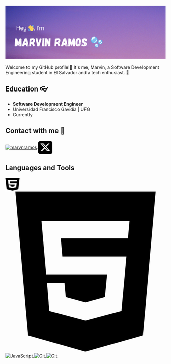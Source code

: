 ![cheese!](img/Header-Image.png)

Welcome to my GitHub profile!🍂
It's me, Marvin, a Software Development Engineering student in El Salvador and a tech enthusiast. 👀
## Education 👓
- **Software Development Engineer**
- Universidad Francisco Gavidia | UFG
- Currently
## Contact with me 🤝
<p>
<a href="https://www.linkedin.com/in/marvn-ramos/" target="blank">
    <img align="center" src="https://img.icons8.com/color/48/000000/linkedin.png" alt="marvnramos"/>
</a>
<a href="https://twitter.com/MarvnRamos" target="blank">
    <img align="center" src="img/square-x-twitter.svg" alt="marvnramos" height="45px" width="45px" />
</a>
</p>

## Languages and Tools
<p>
    <a href="" target="blank">
        <img align="center" src="img/html5.svg" alt="html5" height="45px" width="45px" />
        <svg role="img" viewBox="0 0 24 24" xmlns="http://www.w3.org/2000/svg"><title>HTML5</title><path d="M1.5 0h21l-1.91 21.563L11.977 24l-8.564-2.438L1.5 0zm7.031 9.75l-.232-2.718 10.059.003.23-2.622L5.412 4.41l.698 8.01h9.126l-.326 3.426-2.91.804-2.955-.81-.188-2.11H6.248l.33 4.171L12 19.351l5.379-1.443.744-8.157H8.531z"/></svg>
    </a>
    <a href="" target="blank">
        <img align="center" src="https://fontawesome.com/icons/square-js?f=brands&s=solid&pc=%23f4ce43" alt="JavaScript" height="45px" width="45px" />
    </a>
    <a href="" target="blank">
    <img align="center" src="https://fontawesome.com/icons/git-alt?f=brands&s=solid&pc=%23f09328" alt="Git" height="45px" width="45px" />
    </a>
    <a href="" target="blank">
    <img align="center" src="https://fontawesome.com/icons/github?f=brands&s=solid&pc=%23ffffff" alt="Git" height="45px" width="45px" />
    </a>
</p>
